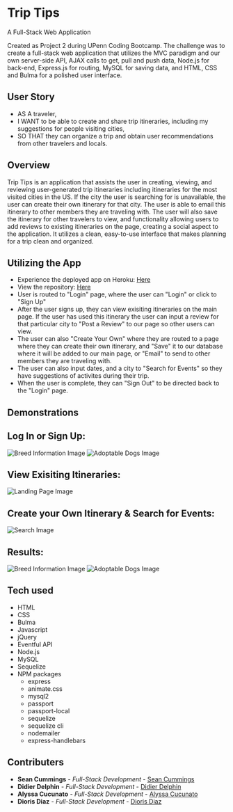 # Trip Tips

A Full-Stack Web Application

Created as Project 2 during UPenn Coding Bootcamp. The challenge was to create a full-stack web application that utilizes the MVC paradigm and our own server-side API, AJAX calls to get, pull and push data, Node.js for back-end, Express.js for routing, MySQL for saving data, and HTML, CSS and Bulma for a polished user interface.

## User Story

- AS A traveler,
- I WANT to be able to create and share trip itineraries, including my suggestions for people visiting cities,
- SO THAT they can organize a trip and obtain user recommendations from other travelers and locals.

## Overview

Trip Tips is an application that assists the user in creating, viewing, and reviewing user-generated trip itineraries including itineraries for the most visited cities in the US. If the city the user is searching for is unavailable, the user can create their own itinerary for that city. The user is able to email this itinerary to other members they are traveling with. The user will also save the itinerary for other travelers to view, and functionality allowing users to add reviews to existing itineraries on the page, creating a social aspect to the application. It utilizes a clean, easy-to-use interface that makes planning for a trip clean and organized.

## Utilizing the App

- Experience the deployed app on Heroku: [Here](https://acucunato.github.io/pooch-quest/ "Here")
- View the repository: [Here](https://github.com/Didier-D-crypto/Project-2-Full-Stack-App "Here")
- User is routed to "Login" page, where the user can "Login" or click to "Sign Up"
- After the user signs up, they can view exisiting itineraries on the main page. If the user has used this itinerary the user can input a review for that particular city to "Post a Review" to our page so other users can view.
- The user can also "Create Your Own" where they are routed to a page where they can create their own itinerary, and "Save" it to our database where it will be added to our main page, or "Email" to send to other members they are traveling with.
- The user can also input dates, and a city to "Search for Events" so they have suggestions of activites during their trip.
- When the user is complete, they can "Sign Out" to be directed back to the "Login" page.

## Demonstrations

## Log In or Sign Up:

![Breed Information Image](assets/img/breedinfo.png "Breed Information")
![Adoptable Dogs Image](assets/img/adoptabledog.png "Adoptable Dogs")

## View Exisiting Itineraries:

![Landing Page Image](assets/img/landingpage.png "Landing Page")

## Create your Own Itinerary & Search for Events:

![Search Image](assets/img/search.png "Search")

## Results:

![Breed Information Image](assets/img/breedinfo.png "Breed Information")
![Adoptable Dogs Image](assets/img/adoptabledog.png "Adoptable Dogs")

## Tech used

- HTML
- CSS
- Bulma
- Javascript
- jQuery
- Eventful API
- Node.js
- MySQL
- Sequelize
- NPM packages
  - express
  - animate.css
  - mysql2
  - passport
  - passport-local
  - sequelize
  - sequelize cli
  - nodemailer
  - express-handlebars

## Contributers

- **Sean Cummings** - _Full-Stack Development_ - [Sean Cummings](https://github.com/SeanCdeveloper "Sean Cummings")
- **Didier Delphin** - _Full-Stack Development_ - [Didier Delphin](https://github.com/Didier-D-crypto "Didier Delphin")
- **Alyssa Cucunato** - _Full-Stack Development_ - [Alyssa Cucunato](https://github.com/acucunato "Alyssa Cucunato")
- **Dioris Diaz** - _Full-Stack Development_ - [Dioris Diaz](https://github.com/Dioris-cpu "Dioris Diaz")
